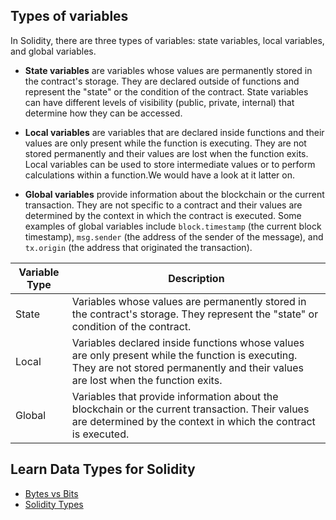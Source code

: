 ## Types of variables

In Solidity, there are three types of variables: state variables, local variables, and global variables.

- **State variables** are variables whose values are permanently stored in the contract's storage. They are declared outside of functions and represent the "state" or the condition of the contract. State variables can have different levels of visibility (public, private, internal) that determine how they can be accessed.

- **Local variables** are variables that are declared inside functions and their values are only present while the function is executing. They are not stored permanently and their values are lost when the function exits. Local variables can be used to store intermediate values or to perform calculations within a function.We would have a look at it latter on.

- **Global variables** provide information about the blockchain or the current transaction. They are not specific to a contract and their values are determined by the context in which the contract is executed. Some examples of global variables include `block.timestamp` (the current block timestamp), `msg.sender` (the address of the sender of the message), and `tx.origin` (the address that originated the transaction).



| Variable Type | Description |
| --- | --- |
| State | Variables whose values are permanently stored in the contract's storage. They represent the "state" or condition of the contract. |
| Local | Variables declared inside functions whose values are only present while the function is executing. They are not stored permanently and their values are lost when the function exits. |
| Global | Variables that provide information about the blockchain or the current transaction. Their values are determined by the context in which the contract is executed. |

## Learn Data Types for Solidity

* [Bytes vs Bits](https://www.youtube.com/watch?v=Dnd28lQHquU)
* [Solidity Types](https://docs.soliditylang.org/en/latest/types.html)